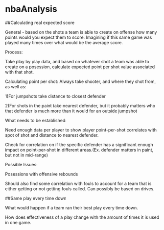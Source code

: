 # nbaAnalysis
##Calculating real expected score

General - based on the shots a team is able to create on offense how many points would you expect them to score. Imagining if this same game was played many times over what would be the average score.

Process:

Take play by play data, and based on whatever shot a team was able to create on a posession, calculate expected point per shot value associated with that shot.

Calculating point per shot:
Always take shooter, and where they shot from, as well as:

1)For jumpshots take distance to closest defender

2)For shots in the paint take nearest defender, but it probably matters who that defender is much more than it would for an outside jumpshot

What needs to be established:

Need enough data per player to show player point-per-shot correlates with spot of shot and distance to nearest defender. 

Check for correlation on if the specific defender has a significant enough impact on point-per-shot in different areas.(Ex. defender matters in paint, but not in mid-range)

Possible Issues:

Posessions with offensive rebounds

Should also find some correlation with fouls to account for a team that is either getting or not getting fouls called. Can possibly be based on drives. 

##Same play every time down

What would happen if a team ran their best play every time down. 

How does effectiveness of a play change with the amount of times it is used in one game.
